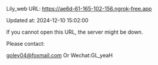 Lily_web URL: https://ae6d-61-165-102-156.ngrok-free.app

Updated at: 2024-12-10 15:02:00

If you cannot open this URL, the server might be down.

Please contact: 

goley04@foxmail.com Or Wechat:GL_yeaH